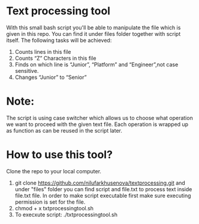 # Text processing tool
With this small bash script you'll be able to manipulate the file which is given in this repo. You can find it under files folder together with script itself.
The following tasks will be achieved: 

1. Counts lines in this file
2. Counts “Z” Characters in this file
3. Finds on which line is “Junior”, “Platform” and “Engineer”,not case
sensitive.
4. Changes “Junior” to “Senior”

# Note: 
The script is using case switcher which allows us to choose what operation we want to proceed with the given text file. Each operation is wrapped up as function as can be reused in the script later.

# How to use this tool?
Clone the repo to your local computer.
1. git clone https://github.com/nilufarkhusenova/textprocessing.git and under "files" folder you can find script and file.txt to process text inside file.txt file.
In order to make script executable first make sure executing permission is set for the file.  
2. chmod + x txtprocessingtool.sh
3. To execxute script: 
./txtprocessingtool.sh